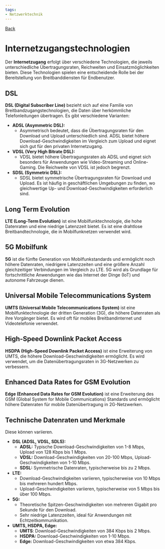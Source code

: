 ```yaml
---
tags:
- Netzwerktechnik
---
```

[Back](Uebersicht%20der%20Netzwerktechnik%20Themen.md)
# Internetzugangstechnologien
Der **Internetzugang** erfolgt über verschiedene Technologien, die jeweils unterschiedliche Übertragungsraten, Reichweiten und Einsatzmöglichkeiten bieten. Diese Technologien spielen eine entscheidende Rolle bei der Bereitstellung von Breitbanddiensten für Endbenutzer.

## DSL
**DSL (Digital Subscriber Line)** bezieht sich auf eine Familie von Breitbandzugangstechnologien, die Daten über herkömmliche Telefonleitungen übertragen. Es gibt verschiedene Varianten:

- **ADSL (Asymmetric DSL):**
	- Asymmetrisch bedeutet, dass die Übertragungsraten für den Download und Upload unterschiedlich sind. ADSL bietet höhere Download-Geschwindigkeiten im Vergleich zum Upload und eignet sich gut für den privaten Internetzugang.
- **VDSL (Very High Bitrate DSL):**
	- VDSL bietet höhere Übertragungsraten als ADSL und eignet sich besonders für Anwendungen wie Video-Streaming und Online-Gaming. Die Reichweite von VDSL ist jedoch begrenzt.
- **SDSL (Symmetric DSL):**
	- SDSL bietet symmetrische Übertragungsraten für Download und Upload. Es ist häufig in geschäftlichen Umgebungen zu finden, wo gleichwertige Up- und Download-Geschwindigkeiten erforderlich sind.

## Long Term Evolution
**LTE (Long-Term Evolution)** ist eine Mobilfunktechnologie, die hohe Datenraten und eine niedrige Latenzzeit bietet. Es ist eine drahtlose Breitbandtechnologie, die in Mobilfunknetzen verwendet wird.

## 5G Mobilfunk
**5G** ist die fünfte Generation von Mobilfunkstandards und ermöglicht noch höhere Datenraten, niedrigere Latenzzeiten und eine größere Anzahl gleichzeitiger Verbindungen im Vergleich zu LTE. 5G wird als Grundlage für fortschrittliche Anwendungen wie das Internet der Dinge (IoT) und autonome Fahrzeuge dienen.

## Universal Mobile Telecommunications System
**UMTS (Universal Mobile Telecommunications System)** ist eine Mobilfunktechnologie der dritten Generation (3G), die höhere Datenraten als ihre Vorgänger bietet. Es wird oft für mobiles Breitbandinternet und Videotelefonie verwendet.

## High-Speed Downlink Packet Access
**HSDPA (High-Speed Downlink Packet Access)** ist eine Erweiterung von UMTS, die höhere Download-Geschwindigkeiten ermöglicht. Es wird verwendet, um die Datenübertragungsraten in 3G-Netzwerken zu verbessern.

## Enhanced Data Rates for GSM Evolution
**Edge (Enhanced Data Rates for GSM Evolution)** ist eine Erweiterung des GSM (Global System for Mobile Communications) Standards und ermöglicht höhere Datenraten für mobile Datenübertragung in 2G-Netzwerken.

## Technische Datenraten und Merkmale
Diese können variieren.

- **DSL (ADSL, VDSL, SDLS):**
	- **ADSL:** Typische Download-Geschwindigkeiten von 1-8 Mbps, Upload von 128 Kbps bis 1 Mbps.
	- **VDSL:** Download-Geschwindigkeiten von 20-100 Mbps, Upload-Geschwindigkeiten von 1-10 Mbps.
	- **SDSL:** Symmetrische Datenraten, typischerweise bis zu 2 Mbps.
- **LTE:**
	- Download-Geschwindigkeiten variieren, typischerweise von 10 Mbps bis mehreren hundert Mbps.
	- Upload-Geschwindigkeiten variieren, typischerweise von 5 Mbps bis über 100 Mbps.
- **5G:**
	- Theoretische Spitzen-Geschwindigkeiten von mehreren Gigabit pro Sekunde für den Download.
	- Sehr niedrige Latenzzeiten, ideal für Anwendungen mit Echtzeitkommunikation.
- **UMTS, HSDPA, Edge:**
	- **UMTS**: Download-Geschwindigkeiten von 384 Kbps bis 2 Mbps.
	- **HSDPA:** Download-Geschwindigkeiten von 1-10 Mbps.
	- **Edge:** Download-Geschwindigkeiten von etwa 384 Kbps.